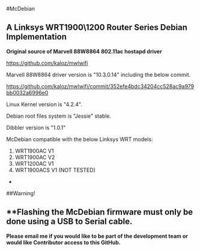 #McDebian

## A Linksys WRT1900\1200 Router Series Debian Implementation

**Original source of Marvell 88W8864 802.11ac hostapd driver**

https://github.com/kaloz/mwlwifi

Marvell 88W8864 driver version is "10.3.0.14" including the below commit.

https://github.com/kaloz/mwlwifi/commit/352efe4bdc34204cc528ac9a979bb0032a6996e0

Linux Kernel version is "4.2.4".

Debian root files system is "Jessie" stable.

Dibbler version is "1.0.1"

McDebian compatible with the below Linksys WRT models:
1. WRT1900AC V1
2. WRT1900AC V2
3. WRT1200AC V1
4. WRT1900ACS V1 (NOT TESTED)

-
##Warning!

**Flashing the McDebian firmware must only be done using a USB to Serial cable. 
-

**Please email me if you would like to be part of the development team or would like Contributor access to this GitHub.**


